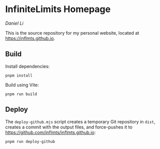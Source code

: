 # InfiniteLimits Homepage

_Daniel Li_

This is the source repository for my personal website,
located at <https://inflmts.github.io>.

## Build

Install dependencies:

```
pnpm install
```

Build using Vite:

```
pnpm run build
```

## Deploy

The `deploy-github.mjs` script creates a temporary Git repository in `dist`,
creates a commit with the output files,
and force-pushes it to
<https://github.com/inflmts/inflmts.github.io>:

```
pnpm run deploy-github
```
